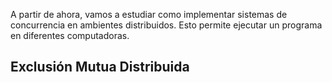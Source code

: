 A partir de ahora, vamos a estudiar como implementar sistemas de concurrencia en ambientes distribuidos. Esto permite ejecutar un programa en diferentes computadoras.

## Exclusión Mutua Distribuida
